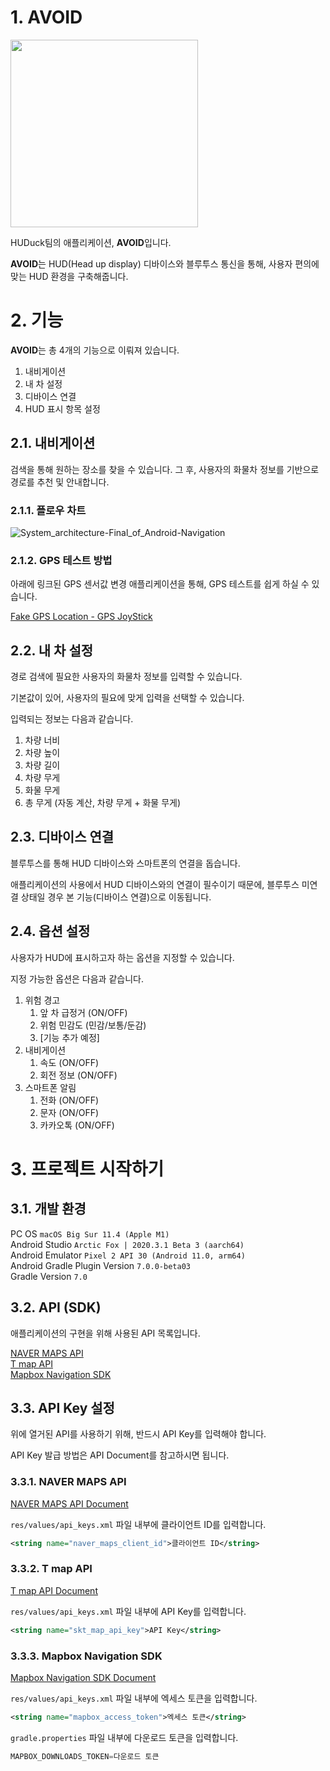 # 1. AVOID

<img src="https://git.swmgit.org/swm-12/12_swm35/application/-/raw/1-readme/readme/src/img_logo.png" style="filter: bright(150%)" width="300px">

HUDuck팀의 애플리케이션, **AVOID**입니다.

**AVOID**는 HUD(Head up display) 디바이스와 블루투스 통신을 통해, 사용자 편의에 맞는 HUD 환경을 구축해줍니다.

# 2. 기능

**AVOID**는 총 4개의 기능으로 이뤄져 있습니다.

1. 내비게이션
2. 내 차 설정
3. 디바이스 연결
4. HUD 표시 항목 설정

## 2.1. 내비게이션

검색을 통해 원하는 장소를 찾을 수 있습니다.
그 후, 사용자의 화물차 정보를 기반으로 경로를 추천 및 안내합니다. 

### 2.1.1. 플로우 차트

![System_architecture-Final_of_Android-Navigation](https://git.swmgit.org/swm-12/12_swm35/application/-/raw/1-readme/readme/src/System%20architecture-Final%20of%20Android-Navigation.png)

### 2.1.2. GPS 테스트 방법

아래에 링크된 GPS 센서값 변경 애플리케이션을 통해, GPS 테스트를 쉽게 하실 수 있습니다.

[Fake GPS Location - GPS JoyStick](https://play.google.com/store/apps/details?id=com.theappninjas.fakegpsjoystick&hl=ko&gl=US)


## 2.2. 내 차 설정

경로 검색에 필요한 사용자의 화물차 정보를 입력할 수 있습니다.

기본값이 있어, 사용자의 필요에 맞게 입력을 선택할 수 있습니다.

입력되는 정보는 다음과 같습니다.

1. 차량 너비
2. 차량 높이
3. 차량 길이
4. 차량 무게
5. 화물 무게
6. 총 무게 (자동 계산, 차량 무게 + 화물 무게)


## 2.3. 디바이스 연결

블루투스를 통해 HUD 디바이스와 스마트폰의 연결을 돕습니다.

애플리케이션의 사용에서 HUD 디바이스와의 연결이 필수이기 때문에, 블루투스 미연결 상태일 경우 본 기능(디바이스 연결)으로 이동됩니다.

## 2.4. 옵션 설정

사용자가 HUD에 표시하고자 하는 옵션을 지정할 수 있습니다.

지정 가능한 옵션은 다음과 같습니다.

1. 위험 경고
    1. 앞 차 급정거 (ON/OFF)
    2. 위험 민감도  (민감/보통/둔감)
    3. [기능 추가 예정]
2. 내비게이션
    1. 속도 (ON/OFF)
    2. 회전 정보 (ON/OFF)
3. 스마트폰 알림
    1. 전화 (ON/OFF)
    2. 문자 (ON/OFF)
    3. 카카오톡 (ON/OFF)

# 3. 프로젝트 시작하기

## 3.1. 개발 환경

PC OS `macOS Big Sur 11.4 (Apple M1)`<br/>
Android Studio `Arctic Fox | 2020.3.1 Beta 3 (aarch64)`<br/>
Android Emulator `Pixel 2 API 30 (Android 11.0, arm64)`<br/>
Android Gradle Plugin Version `7.0.0-beta03`<br/>
Gradle Version `7.0`

## 3.2. API (SDK)

애플리케이션의 구현을 위해 사용된 API 목록입니다.

[NAVER MAPS API]()<br/>
[T map API]()<br/>
[Mapbox Navigation SDK]()

## 3.3. API Key 설정

위에 열거된 API를 사용하기 위해, 반드시 API Key를 입력해야 합니다.

API Key 발급 방법은 API Document를 참고하시면 됩니다.

### 3.3.1. NAVER MAPS API

[NAVER MAPS API Document](https://navermaps.github.io/android-map-sdk/guide-ko/0.html)

`res/values/api_keys.xml` 파일 내부에 클라이언트 ID를 입력합니다.
```xml
<string name="naver_maps_client_id">클라이언트 ID</string>
```

### 3.3.2. T map API

[T map API Document](https://tmapapi.sktelecom.com/main.html#android/guide/androidGuide.sample1)

`res/values/api_keys.xml` 파일 내부에 API Key를 입력합니다.
```xml
<string name="skt_map_api_key">API Key</string>
```

### 3.3.3. Mapbox Navigation SDK

[Mapbox Navigation SDK Document](https://docs.mapbox.com/android/navigation/guides/)

`res/values/api_keys.xml` 파일 내부에 엑세스 토큰을 입력합니다.
```xml
<string name="mapbox_access_token">엑세스 토큰</string>
```

`gradle.properties` 파일 내부에 다운로드 토큰을 입력합니다.
```gradle
MAPBOX_DOWNLOADS_TOKEN=다운로드 토큰
```

